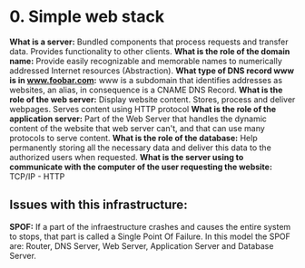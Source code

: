 # 0. Simple web stack

**What is a server:** Bundled components that process requests and transfer data. Provides functionality to other clients.
**What is the role of the domain name:** Provide easily recognizable and memorable names to numerically addressed Internet resources (Abstraction).
**What type of DNS record www is in www.foobar.com:** www is a subdomain that identifies addresses as websites, an alias, in consequence is a CNAME DNS Record.
**What is the role of the web server:** Display website content. Stores, process and deliver webpages. Serves content using HTTP protocol
**What is the role of the application server:** Part of the Web Server that handles the dynamic content of the website that web server can't, and that can use many protocols to serve content.
**What is the role of the database:** Help permanently storing all the necessary data and deliver this data to the authorized users when requested. 
**What is the server using to communicate with the computer of the user requesting the website:**
TCP/IP - HTTP
## Issues with this infrastructure:
**SPOF:** If a part of the infraestructure crashes and causes the entire system to stops, that part is called a Single Point Of Failure. In this model the SPOF are: Router, DNS Server, Web Server, Application Server and Database Server.


